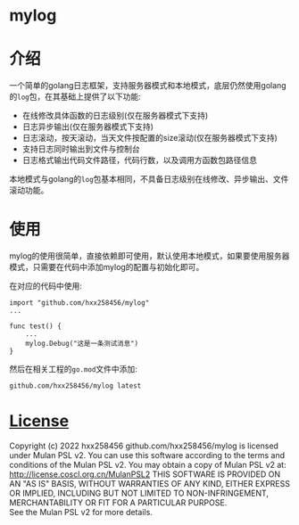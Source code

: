 mylog
==========

# 介绍
一个简单的golang日志框架，支持服务器模式和本地模式，底层仍然使用golang的`log`包，在其基础上提供了以下功能:
- 在线修改具体函数的日志级别(仅在服务器模式下支持)
- 日志异步输出(仅在服务器模式下支持)
- 日志滚动，按天滚动，当天文件按配置的size滚动(仅在服务器模式下支持)
- 支持日志同时输出到文件与控制台
- 日志格式输出代码文件路径，代码行数，以及调用方函数包路径信息

本地模式与golang的`log`包基本相同，不具备日志级别在线修改、异步输出、文件滚动功能。

# 使用
mylog的使用很简单，直接依赖即可使用，默认使用本地模式，如果要使用服务器模式，只需要在代码中添加mylog的配置与初始化即可。

在对应的代码中使用:
```
import "github.com/hxx258456/mylog"
...

func test() {
    ...
    mylog.Debug("这是一条测试消息")
}
```

然后在相关工程的`go.mod`文件中添加:
```
github.com/hxx258456/mylog latest
```

# [License]

[License]: http://license.coscl.org.cn/MulanPSL2
Copyright (c) 2022 hxx258456
github.com/hxx258456/mylog is licensed under Mulan PSL v2.
You can use this software according to the terms and conditions of the Mulan PSL v2. 
You may obtain a copy of Mulan PSL v2 at:
            http://license.coscl.org.cn/MulanPSL2 
THIS SOFTWARE IS PROVIDED ON AN "AS IS" BASIS, WITHOUT WARRANTIES OF ANY KIND, EITHER EXPRESS OR IMPLIED, INCLUDING BUT NOT LIMITED TO NON-INFRINGEMENT, MERCHANTABILITY OR FIT FOR A PARTICULAR PURPOSE.  
See the Mulan PSL v2 for more details.